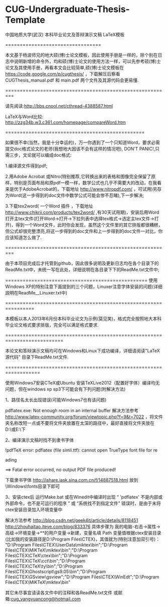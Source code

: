 CUG-Undergraduate-Thesis-Template
=================================

中国地质大学(武汉) 本科毕业论文及答辩演示文稿 LaTeX模板

=================================


本文基于杨波师兄的地大硕(博)士论文模板，因此使用手册是一样的，除个别在日志中说明新增的命令外，均和硕(博)士论文的使用方法一样，可以先参考硕(博)士论文及其使用手册，再看本文会比较简单,硕(博)士论文模板在 https://code.google.com/p/cugthesis/ ，下载解压后察看 CUGThesis_manual.pdf 和 main.pdf 两个文件及其源代码会更易懂.


=========================================================

请先阅读:http://bbs.cnool.net/cthread-4388587.html

LaTeX与Word比较: http://zzg34b.w3.c361.com/homepage/compareWord.htm

================================================



如果很不幸(当然，我是十分幸运的)，万一你遇到了一个只知道Word，要求必需提交doc格式论文的老师(我想地大因该不会有这样的情况吧),   DON'T PANIC!,只需三步，文论就可以编成doc格式:


1.编译源文件得到pdf;


2.用Adobe Acrobat 或Nitro(特别推荐,它转换出来的表格和图像完全保留了原样，特别是页面布局和原pdf一模一样，数学公式也几乎不需要大的改动，在我看来是优于AdobeAcrobat的，下载地址 http://www.nitropdf.com/ ，可试用)另存为Word(这一步得到的doc文件中数学公式可能会惨不忍睹),下一步解决;


3.下载tex2word( 一个Word 插件 ，下载地址 http://www.chikrii.com/products/tex2word/ ,有30天试用期)，安装后用Word打开主tex文件(打开Word->打开->下拉列表中选择tex格式->选定主tex文件->打开)，得到一个Word文件，此时你会发现，虽然这个文件里的其它排版都很糟糕，但公式却很完整漂亮,将这一步得到的doc文件和上一步得到的doc文件一对比，你应该知道怎么做了.



=========================================================




由于本项目完成后才托管到github，因此很多说明及更新日志均在各个目录下的ReadMe.txt中，未统一写在此处，详细说明在各目录下下的ReadMe.txt文件中;

=================================================
使用Windows XP的特别注意下面提到的三个问题，Linuxer注意字体安装的问题(详细説明在ReadMe__Linuxer.txt中)

================================================================

本模板以本人2013年6月份本科毕业论文为示例(莫见笑)，格式完全按照地大本科毕业论文格式要求排版，完全可以满足格式要求.

==========================================================================

本论文和答辩演示文稿均可在Windows和Linux下成功编译，详细请阅读"LaTeX源代码" 目录下ReadMe.txt文件.

==================================================================

使用Windows7安装CTeX或Ubuntu 安装TeXLive2012（配置好字体）编译均无问题，但在windows xp sp3下可能会有下列问题(附解决方法)

1、路径名太长出现错误(可能Windows7也有该问题)

pdflatex.exe: Not enough room in an internal buffer 解决方法参考 http://www.latex-community.org/forum/viewtopic.php?f=9&t=7022  ，将文件夹名称改短一点或不要将文件夹放置在太深的路径中，最好直接将文件夹放在D:\或E:\下





2、编译演示文稿时找不到隶书字体

!pdfTeX error: pdflatex (file simli.ttf): cannot open TrueType font file for re

ading

 ==> Fatal error occurred, no output PDF file produced!



下载隶书字体 http://ishare.iask.sina.com.cn/f/14887518.html 放到\Windows\fonts目录下即可







3、安装ctex后 运行Make.bat 或在Winedit中编译时出现 “ 'pdflatex' 不是内部或外部命令，也不是可运行的程序 ” 或 “系统找不到指定文件” 错误时，是由于未将ctex安装目录加入环境变量中

   解决方法参考 http://blog.csdn.net/geek4it/article/details/8118451  http://zhouhaitao.iteye.com/blog/833376
   具体步骤为 我的电脑-右击->属性->高级->环境变量->**的用户变量->新建，变量名填 Path 变量值根据ctex安装目录(比如我的安装路径是D:\Program Files\CTEX\)，其值就为(特别注意加双引号)：
   "D:\Program Files\CTEX\UserData\miktex\bin";"D:\Program Files\CTEX\MiKTeX\miktex\bin";"D:\Program Files\CTEX\CTeX\ctex\bin";"D:\Program Files\CTEX\CTeX\cct\bin";"D:\Program Files\CTEX\CTeX\ty\bin";"D:\Program Files\CTEX\Ghostscript\gs9.05\bin";"D:\Program Files\CTEX\GSview\gsview";"D:\Program Files\CTEX\WinEdt";"D:\Program Files\CTEX\MiKTeX\miktex\bin"

	





其它未尽事宜请读各文件中的注释和各ReadMe.txt文件 或邮箱:cug_yangyuancong@hotmail.com
